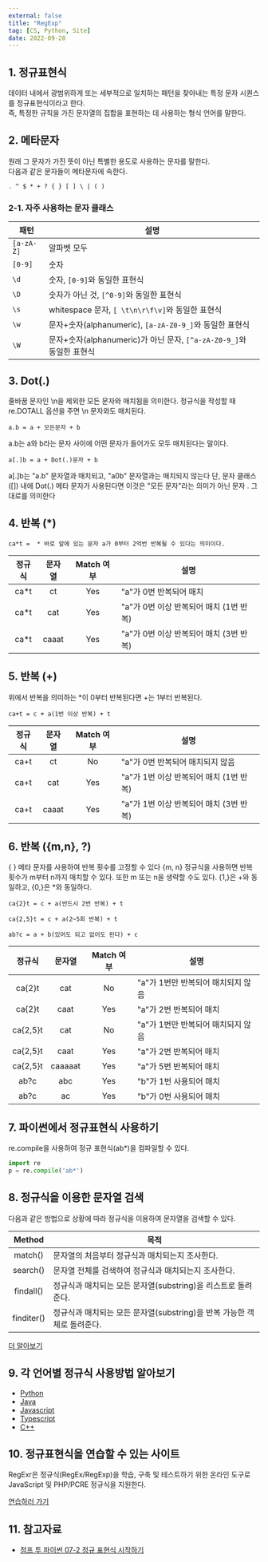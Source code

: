 ```yaml
---
external: false
title: "RegExp"
tag: [CS, Python, Site]
date: 2022-09-28
---
```


## 1. 정규표현식

데이터 내에서 광범위하게 또는 세부적으로 일치하는 패턴을 찾아내는 특정 문자 시퀀스를 정규표현식이라고 한다.  
즉, 특정한 규칙을 가진 문자열의 집합을 표현하는 데 사용하는 형식 언어를 말한다.  

## 2. 메타문자

원래 그 문자가 가진 뜻이 아닌 특별한 용도로 사용하는 문자를 말한다.  
다음과 같은 문자들이 메타문자에 속한다.  

```textile
. ^ $ * + ? { } [ ] \ | ( )
```

### 2-1. **자주 사용하는 문자 클래스**

| 패턴      | 설명                                |
|----------|-------------------------------------|
| `[a-zA-Z]` | 알파벳 모두                        |
| `[0-9]`   | 숫자                                |
| `\d`      | 숫자, `[0-9]`와 동일한 표현식        |
| `\D`      | 숫자가 아닌 것, `[^0-9]`와 동일한 표현식 |
| `\s`      | whitespace 문자, `[ \t\n\r\f\v]`와 동일한 표현식 |
| `\w`      | 문자+숫자(alphanumeric), `[a-zA-Z0-9_]`와 동일한 표현식 |
| `\W`      | 문자+숫자(alphanumeric)가 아닌 문자, `[^a-zA-Z0-9_]`와 동일한 표현식 |

## 3. Dot(.)

줄바꿈 문자인 \n을 제외한 모든 문자와 매치됨을 의미한다.
정규식을 작성할 때 re.DOTALL 옵션을 주면 \n 문자와도 매치된다.

```textile
a.b = a + 모든문자 + b
```

a.b는 a와 b라는 문자 사이에 어떤 문자가 들어가도 모두 매치된다는 말이다.

```textile
a[.]b = a + Dot(.)문자 + b
```

a[.]b는 "a.b" 문자열과 매치되고, "a0b" 문자열과는 매치되지 않는다
단, 문자 클래스([]) 내에 Dot(.) 메타 문자가 사용된다면 이것은 "모든 문자"라는 의미가 아닌 문자 . 그대로를 의미한다

## 4. 반복 (*)

```textile
ca*t =  * 바로 앞에 있는 문자 a가 0부터 2억번 반복될 수 있다는 의미이다.
```

| 정규식 | 문자열 | Match 여부 | 설명                                    |
|:--------:|:--------:|:------------:|-----------------------------------------|
| ca*t   | ct     | Yes        | "a"가 0번 반복되어 매치                 |
| ca*t   | cat    | Yes        | "a"가 0번 이상 반복되어 매치 (1번 반복) |
| ca*t   | caaat  | Yes        | "a"가 0번 이상 반복되어 매치 (3번 반복) |

## 5. 반복 (+)

위에서 반복을 의미하는 *이 0부터 반복된다면 +는 1부터 반복된다.

```textile
ca+t = c + a(1번 이상 반복) + t
```

| 정규식 | 문자열 | Match 여부 | 설명                                    |
|:--------:|:--------:|:------------:|-----------------------------------------|
| ca+t   | ct     | No         | "a"가 0번 반복되어 매치되지 않음        |
| ca+t   | cat    | Yes        | "a"가 1번 이상 반복되어 매치 (1번 반복) |
| ca+t   | caaat  | Yes        | "a"가 1번 이상 반복되어 매치 (3번 반복) |

## 6. 반복 ({m,n}, ?)

{ } 메타 문자를 사용하여 반복 횟수를 고정할 수 있다
{m, n} 정규식을 사용하면 반복 횟수가 m부터 n까지 매치할 수 있다. 또한 m 또는 n을 생략할 수도 있다.
{1,}은 +와 동일하고, {0,}은 *와 동일하다.

```textile
ca{2}t = c + a(반드시 2번 반복) + t
```

```textile
ca{2,5}t = c + a(2~5회 반복) + t
```

```textile
ab?c = a + b(있어도 되고 없어도 된다) + c
```

| 정규식   | 문자열  | Match 여부 | 설명                               |
|:----------:|:---------:|:------------:|------------------------------------|
| ca{2}t   | cat     | No         | "a"가 1번만 반복되어 매치되지 않음 |
| ca{2}t   | caat    | Yes        | "a"가 2번 반복되어 매치            |
| ca{2,5}t | cat     | No         | "a"가 1번만 반복되어 매치되지 않음 |
| ca{2,5}t | caat    | Yes        | "a"가 2번 반복되어 매치            |
| ca{2,5}t | caaaaat | Yes        | "a"가 5번 반복되어 매치            |
| ab?c     | abc     | Yes        | "b"가 1번 사용되어 매치            |
| ab?c     | ac      | Yes        | "b"가 0번 사용되어 매치            |

## 7. 파이썬에서 정규표현식 사용하기

re.compile을 사용하여 정규 표현식(ab*)을 컴파일할 수 있다.

```python
import re
p = re.compile('ab*')
```

## 8. 정규식을 이용한 문자열 검색

다음과 같은 방법으로 상황에 따라 정규식을 이용하여 문자열을 검색할 수 있다.

|   Method   | 목적                                                                    |
|:----------:|-------------------------------------------------------------------------|
|   match()  | 문자열의 처음부터 정규식과 매치되는지 조사한다.                         |
|  search()  | 문자열 전체를 검색하여 정규식과 매치되는지 조사한다.                    |
|  findall() | 정규식과 매치되는 모든 문자열(substring)을 리스트로 돌려준다.           |
| finditer() | 정규식과 매치되는 모든 문자열(substring)을 반복 가능한 객체로 돌려준다. |

[더 알아보기](https://wikidocs.net/4308)

## 9. 각 언어별 정규식 사용방법 알아보기

- [Python](https://wikidocs.net/4308)
- [Java](https://codechacha.com/ko/java-regex/)
- [Javascript](https://developer.mozilla.org/ko/docs/Web/JavaScript/Guide/Regular_Expressions)
- [Typescript](https://www.educba.com/typescript-regex/)
- [C++](https://learn.microsoft.com/ko-kr/cpp/dotnet/regular-expressions-cpp-cli?view=msvc-170)

## 10. 정규표현식을 연습할 수 있는 사이트

RegExr은 정규식(RegEx/RegExp)을 학습, 구축 및 테스트하기 위한 온라인 도구로 JavaScript 및 PHP/PCRE 정규식을 지원한다.

[연습하러 가기](https://regexr.com/)

## 11. 참고자료

- [점프 투 파이썬 07-2 정규 표현식 시작하기](https://wikidocs.net/4308)
